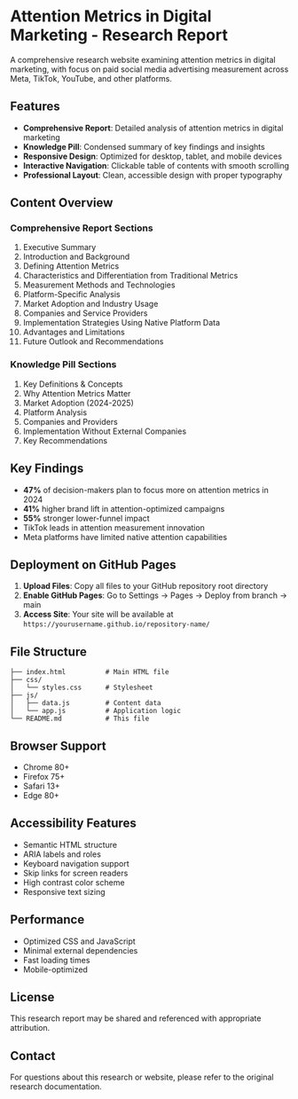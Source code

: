 # Attention Metrics in Digital Marketing - Research Report

A comprehensive research website examining attention metrics in digital marketing, with focus on paid social media advertising measurement across Meta, TikTok, YouTube, and other platforms.

## Features

- **Comprehensive Report**: Detailed analysis of attention metrics in digital marketing
- **Knowledge Pill**: Condensed summary of key findings and insights
- **Responsive Design**: Optimized for desktop, tablet, and mobile devices
- **Interactive Navigation**: Clickable table of contents with smooth scrolling
- **Professional Layout**: Clean, accessible design with proper typography

## Content Overview

### Comprehensive Report Sections
1. Executive Summary
2. Introduction and Background
3. Defining Attention Metrics
4. Characteristics and Differentiation from Traditional Metrics
5. Measurement Methods and Technologies
6. Platform-Specific Analysis
7. Market Adoption and Industry Usage
8. Companies and Service Providers
9. Implementation Strategies Using Native Platform Data
10. Advantages and Limitations
11. Future Outlook and Recommendations

### Knowledge Pill Sections
1. Key Definitions & Concepts
2. Why Attention Metrics Matter
3. Market Adoption (2024-2025)
4. Platform Analysis
5. Companies and Providers
6. Implementation Without External Companies
7. Key Recommendations

## Key Findings

- **47%** of decision-makers plan to focus more on attention metrics in 2024
- **41%** higher brand lift in attention-optimized campaigns
- **55%** stronger lower-funnel impact
- TikTok leads in attention measurement innovation
- Meta platforms have limited native attention capabilities

## Deployment on GitHub Pages

1. **Upload Files**: Copy all files to your GitHub repository root directory
2. **Enable GitHub Pages**: Go to Settings → Pages → Deploy from branch → main
3. **Access Site**: Your site will be available at `https://yourusername.github.io/repository-name/`

## File Structure

```
├── index.html          # Main HTML file
├── css/
│   └── styles.css      # Stylesheet
├── js/
│   ├── data.js         # Content data
│   └── app.js          # Application logic
└── README.md           # This file
```

## Browser Support

- Chrome 80+
- Firefox 75+
- Safari 13+
- Edge 80+

## Accessibility Features

- Semantic HTML structure
- ARIA labels and roles
- Keyboard navigation support
- Skip links for screen readers
- High contrast color scheme
- Responsive text sizing

## Performance

- Optimized CSS and JavaScript
- Minimal external dependencies
- Fast loading times
- Mobile-optimized

## License

This research report may be shared and referenced with appropriate attribution.

## Contact

For questions about this research or website, please refer to the original research documentation.

